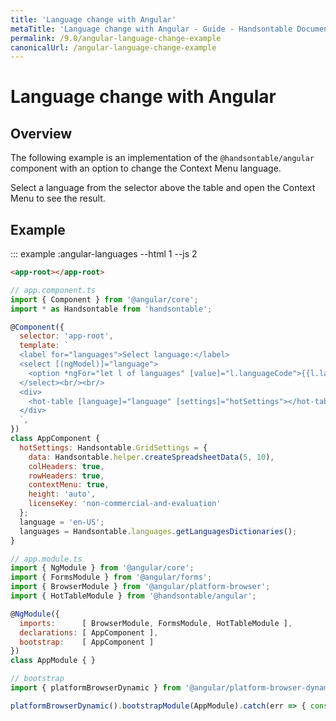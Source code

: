 ```yaml
---
title: 'Language change with Angular'
metaTitle: 'Language change with Angular - Guide - Handsontable Documentation'
permalink: /9.0/angular-language-change-example
canonicalUrl: /angular-language-change-example
---
```


# Language change with Angular

## Overview
The following example is an implementation of the `@handsontable/angular` component with an option to change the Context Menu language.

Select a language from the selector above the table and open the Context Menu to see the result.

## Example
::: example :angular-languages --html 1 --js 2
```html
<app-root></app-root>
```
```js
// app.component.ts
import { Component } from '@angular/core';
import * as Handsontable from 'handsontable';

@Component({
  selector: 'app-root',
  template: `
  <label for="languages">Select language:</label>
  <select [(ngModel)]="language">
    <option *ngFor="let l of languages" [value]="l.languageCode">{{l.languageCode}}</option>
  </select><br/><br/>
  <div>
    <hot-table [language]="language" [settings]="hotSettings"></hot-table>
  </div>
  `,
})
class AppComponent {
  hotSettings: Handsontable.GridSettings = {
    data: Handsontable.helper.createSpreadsheetData(5, 10),
    colHeaders: true,
    rowHeaders: true,
    contextMenu: true,
    height: 'auto',
    licenseKey: 'non-commercial-and-evaluation'
  };
  language = 'en-US';
  languages = Handsontable.languages.getLanguagesDictionaries();
}

// app.module.ts
import { NgModule } from '@angular/core';
import { FormsModule } from '@angular/forms';
import { BrowserModule } from '@angular/platform-browser';
import { HotTableModule } from '@handsontable/angular';

@NgModule({
  imports:      [ BrowserModule, FormsModule, HotTableModule ],
  declarations: [ AppComponent ],
  bootstrap:    [ AppComponent ]
})
class AppModule { }

// bootstrap
import { platformBrowserDynamic } from '@angular/platform-browser-dynamic';

platformBrowserDynamic().bootstrapModule(AppModule).catch(err => { console.error(err) });
```
